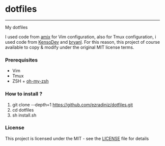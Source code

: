 # dotfiles

----------

My dotfiles

I used code from [amix](https://github.com/amix/vimrc) for Vim configuration, also for Tmux configuration, i used code from [KensoDev](https://github.com/KensoDev/dotfiles)  and [bryanl](https://gist.github.com/bryanl/721200). 
For this reason, this project of course available to copy & modify under the original MIT license terms. 

### Prerequisites                                                                       
 - Vim
 - Tmux
 - ZSH + [oh-my-zsh](https://github.com/robbyrussell/oh-my-zsh)
                                                                                   
### How to install ?                                                                    
1. git clone --depth=1 https://github.com/ezradiniz/dotfiles.git
2. cd dotfiles
3. sh install.sh
                                                                                       
### License                                                                             
This project is licensed under the MIT - see the [LICENSE](LICENSE) file for details 
